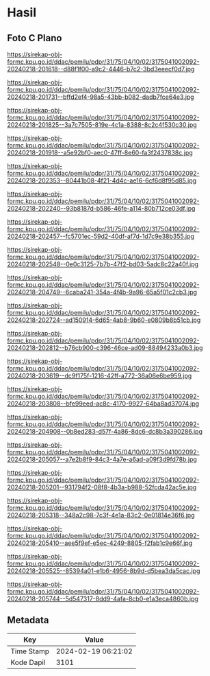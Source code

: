 # Hasil

## Foto C Plano

https://sirekap-obj-formc.kpu.go.id/ddac/pemilu/pdpr/31/75/04/10/02/3175041002092-20240218-201618--d88f1f00-a9c2-4446-b7c2-3bd3eeecf0d7.jpg

https://sirekap-obj-formc.kpu.go.id/ddac/pemilu/pdpr/31/75/04/10/02/3175041002092-20240218-201731--bffd2ef4-98a5-43bb-b082-dadb7fce64e3.jpg

https://sirekap-obj-formc.kpu.go.id/ddac/pemilu/pdpr/31/75/04/10/02/3175041002092-20240218-201825--3a7c7505-819e-4c1a-8388-8c2c4f530c30.jpg

https://sirekap-obj-formc.kpu.go.id/ddac/pemilu/pdpr/31/75/04/10/02/3175041002092-20240218-201918--a5e92bf0-aec0-47ff-8e60-fa3f2437838c.jpg

https://sirekap-obj-formc.kpu.go.id/ddac/pemilu/pdpr/31/75/04/10/02/3175041002092-20240218-202353--80441b08-4f21-4d4c-ae16-6cf6d8f95d85.jpg

https://sirekap-obj-formc.kpu.go.id/ddac/pemilu/pdpr/31/75/04/10/02/3175041002092-20240218-202240--93b8187d-b586-46fe-a114-80b712ce03df.jpg

https://sirekap-obj-formc.kpu.go.id/ddac/pemilu/pdpr/31/75/04/10/02/3175041002092-20240218-202457--fc5701ec-59d2-40df-af7d-1d7c9e38b355.jpg

https://sirekap-obj-formc.kpu.go.id/ddac/pemilu/pdpr/31/75/04/10/02/3175041002092-20240218-202548--0e0c3125-7b7b-47f2-bd03-5adc8c22a40f.jpg

https://sirekap-obj-formc.kpu.go.id/ddac/pemilu/pdpr/31/75/04/10/02/3175041002092-20240218-204749--6caba241-354a-4f4b-9a96-65a5f01c2cb3.jpg

https://sirekap-obj-formc.kpu.go.id/ddac/pemilu/pdpr/31/75/04/10/02/3175041002092-20240218-202724--ad150914-6d65-4ab8-9b60-e0809b8b51cb.jpg

https://sirekap-obj-formc.kpu.go.id/ddac/pemilu/pdpr/31/75/04/10/02/3175041002092-20240218-202812--b76cb900-c396-46ce-ad09-88494233a0b3.jpg

https://sirekap-obj-formc.kpu.go.id/ddac/pemilu/pdpr/31/75/04/10/02/3175041002092-20240218-203619--dc9f175f-1216-42ff-a772-36a06e6be959.jpg

https://sirekap-obj-formc.kpu.go.id/ddac/pemilu/pdpr/31/75/04/10/02/3175041002092-20240218-203808--bfe99eed-ac8c-4170-9927-64ba8ad37074.jpg

https://sirekap-obj-formc.kpu.go.id/ddac/pemilu/pdpr/31/75/04/10/02/3175041002092-20240218-204908--0b8ed283-d57f-4a86-8dc6-dc8b3a390286.jpg

https://sirekap-obj-formc.kpu.go.id/ddac/pemilu/pdpr/31/75/04/10/02/3175041002092-20240218-205057--a7e2b8f9-84c3-4a7e-a6ad-a09f3d9fd78b.jpg

https://sirekap-obj-formc.kpu.go.id/ddac/pemilu/pdpr/31/75/04/10/02/3175041002092-20240218-205201--931794f2-08f8-4b3a-b988-52fcda42ac5e.jpg

https://sirekap-obj-formc.kpu.go.id/ddac/pemilu/pdpr/31/75/04/10/02/3175041002092-20240218-205318--348a2c98-7c3f-4e1a-83c2-0e01814e36f6.jpg

https://sirekap-obj-formc.kpu.go.id/ddac/pemilu/pdpr/31/75/04/10/02/3175041002092-20240218-205410--aee5f9ef-e5ec-4249-8805-f2fab1c9e66f.jpg

https://sirekap-obj-formc.kpu.go.id/ddac/pemilu/pdpr/31/75/04/10/02/3175041002092-20240218-205525--85394a01-e1b6-4956-8b9d-d5bea3da5cac.jpg

https://sirekap-obj-formc.kpu.go.id/ddac/pemilu/pdpr/31/75/04/10/02/3175041002092-20240218-205744--5d547317-8dd9-4afa-8cb0-e1a3eca4860b.jpg


## Metadata

| Key        | Value               |
| ---------- | ------------------- |
| Time Stamp | 2024-02-19 06:21:02 |
| Kode Dapil | 3101                |



